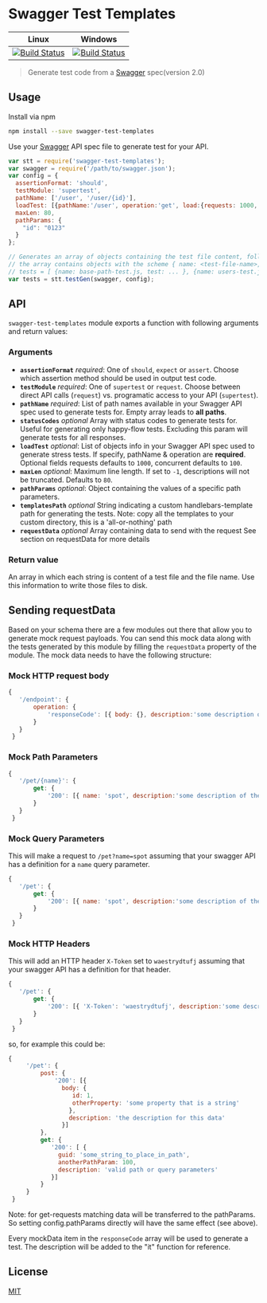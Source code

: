 # Swagger Test Templates

| Linux | Windows |
| ----- | ------- |
| [![Build Status](https://travis-ci.org/apigee-127/swagger-test-templates.svg?branch=master)](https://travis-ci.org/apigee-127/swagger-test-templates) | [![Build Status](https://ci.appveyor.com/api/projects/status/github/apigee-127/swagger-test-templates?svg=true&branch=master)](https://ci.appveyor.com/project/noahdietz/swagger-test-templates) |

> Generate test code from a [Swagger](http://swagger.io) spec(version 2.0)

## Usage

Install via npm

```bash
npm install --save swagger-test-templates
```

Use your [Swagger](http://swagger.io) API spec file to generate test for your API.

```javascript
var stt = require('swagger-test-templates');
var swagger = require('/path/to/swagger.json');
var config = {
  assertionFormat: 'should',
  testModule: 'supertest',
  pathName: ['/user', '/user/{id}'],
  loadTest: [{pathName:'/user', operation:'get', load:{requests: 1000, concurrent: 100}}, { /* ... */ }],
  maxLen: 80,
  pathParams: {
    "id": "0123"
  }
};

// Generates an array of objects containing the test file content, following specified configuration
// the array contains objects with the scheme { name: <test-file-name>, test: <test-file-content> }
// tests = [ {name: base-path-test.js, test: ... }, {name: users-test.js, test: ... }]
var tests = stt.testGen(swagger, config);
```

## API

`swagger-test-templates` module exports a function with following arguments and return values:

### Arguments

* **`assertionFormat`** *required*: One of `should`, `expect` or `assert`. Choose which assertion method should be used in output test code.
* **`testModule`** *required*: One of `supertest` or `request`. Choose between direct API calls (`request`) vs. programatic access to your API (`supertest`).
* **`pathName`** *required*: List of path names available in your Swagger API spec used to generate tests for. Empty array leads to **all paths**.
* **`statusCodes`** *optional* Array with status codes to generate tests for. Useful for generating only happy-flow tests. Excluding this param will generate tests for all responses.
* **`loadTest`** *optional*: List of objects info in your Swagger API spec used to generate stress tests. If specify, pathName & operation are **required**. Optional fields requests defaults to `1000`, concurrent defaults to `100`.
* **`maxLen`** *optional*: Maximum line length. If set to `-1`, descriptions will not be truncated. Defaults to `80`.
* **`pathParams`** *optional*: Object containing the values of a specific path parameters.
* **`templatesPath`** *optional* String indicating a custom handlebars-template path for generating the tests. Note: copy all the templates to your custom directory, this is a 'all-or-nothing' path
* **`requestData`** *optional* Array containing data to send with the request See section on requestData for more details

### Return value

An array in which each string is content of a test file and the file name. Use this information to write those files to disk.

## Sending requestData

Based on your schema there are a few modules out there that allow you to generate mock request payloads.
You can send this mock data along with the tests generated by this module by filling the `requestData` property of the module.
The mock data needs to have the following structure:

### Mock HTTP request body

```javascript
{
   '/endpoint': {
       operation: {
           'responseCode': [{ body: {}, description:'some description of the data']
       }
   }
 }

```

### Mock Path Parameters

```javascript
{
   '/pet/{name}': {
       get: {
           '200': [{ name: 'spot', description:'some description of the data']
       }
   }
 }

```

### Mock Query Parameters

This will make a request to `/pet?name=spot` assuming that your swagger API has a definition for a `name` query parameter.

```javascript
{
   '/pet': {
       get: {
           '200': [{ name: 'spot', description:'some description of the data']
       }
   }
 }

```

### Mock HTTP Headers

This will add an HTTP header `X-Token` set to `waestrydtufj` assuming that your swagger API has a definition for that header.

```javascript
{
   '/pet': {
       get: {
           '200': [{ 'X-Token': 'waestrydtufj', description:'some description of the data']
       }
   }
 }

```

so, for example this could be:

```javascript
{
     '/pet': {
         post: {
             '200': [{
               body: {
                  id: 1,
                  otherProperty: 'some property that is a string'
                 },
                 description: 'the description for this data'
               }]
         },
         get: {
            '200': [ {
              guid: 'some_string_to_place_in_path',
              anotherPathParam: 100,
              description: 'valid path or query parameters'
            }]
         }
     }
 }
```

Note: for get-requests matching data will be transferred to the pathParams. So setting config.pathParams directly will have the same effect (see above).

Every mockData item in the `responseCode` array will be used to generate a test. The description will be added to the "it" function for reference.

## License

[MIT](/LICENSE)
